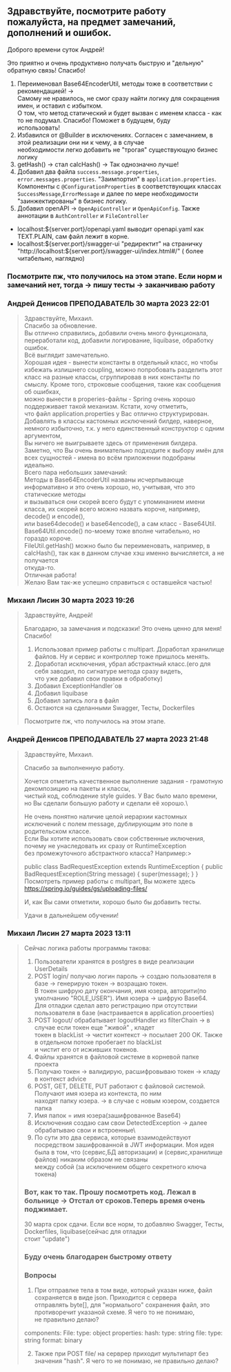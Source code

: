 ## Здравствуйте, посмотрите работу пожалуйста, на предмет замечаний, дополнений и ошибок.

Доброго времени суток Андрей!

Это приятно и очень продуктивно получать быструю и "дельную" обратную связь! Спасибо!
1. Переименовал Base64EncoderUtil, методы тоже в соответствии с рекомендацией! ->\
Самому не нравилось, не смог сразу найти логику для сокращения имен, и оставил с избытком.\
О том, что метод статический и будет вызван с именем класса - как то не подумал. Спасибо! Поможет в будущем, буду\
использовать! 
2. Избавился от @Builder в исключениях. Согласен с замечанием, в этой реализации они ни к чему, а в случае\
необходимости легко добавить не "трогая" существующую бизнес логику  
3. getHash() -> стал calcHash() -> Так однозначно лучше!
4. Добавил два файла `success.message.properties`, `error.messages.properties`. "Заимпортил" в `application.properties`.\
Компоненты с `@ConfigurationProperties`  в соответствующих классах `SuccessMessage`,`ErrorMessage` и далее по мере 
необходимости "заинжектированы" в бизнес логику. 
5. Добавил openAPI -> `OpenApiController` и `OpenApiConfig`. Также аннотации в `AuthController` и `FileController` 
- localhost:${server.port}/openapi.yaml выводит openapi.yaml как TEXT.PLAIN, сам файл лежит в корне. 
- localhost:${server.port}/swagger-ui "редиректит" на страничку "http://localhost:${server.port}/swagger-ui/index.html#/" ( более читабельно, наглядно)

### Посмотрите пж, что получилось на этом этапе. Если норм и замечаний нет, тогда -> пишу тесты -> заканчиваю работу

### Андрей Денисов ПРЕПОДАВАТЕЛЬ 30 марта 2023 22:01
>Здравствуйте, Михаил.\
>Спасибо за обновление.\
>Вы отлично справились, добавили очень много функционала, переработали код, добавили логирование, liquibase, обработку ошибок.\
>Всё выглядит замечательно.\
>Хорошая идея - вынести константы в отдельный класс, но чтобы избежать излишнего coupling, можно попробовать разделить этот\
>класс на разные классы, сгруппировав в них константы по смыслу. Кроме того, строковые сообщения, такие как сообщения об ошибках,\
>можно вынести в properies-файлы - Spring очень хорошо поддерживает такой механизм. Кстати, хочу отметить, \
>что файл application.properties у Вас отлично структурирован.\
>Добавлять в классы кастомных исключений билдер, наверное, немного избыточно, т.к. у него единственный конструктор с одним аргументом,\
>Вы ничего не выигрываете здесь от применения билдера.\
>Заметно, что Вы очень внимательно подходите к выбору имён для всех сущностей - имена во всём приложении подобраны идеально.\
>Всего пара небольших замечаний:\
>Методы в Base64EncoderUtil названы исчерпывающе информативно и это очень хорошо, но, учитывая, что это статические методы\
>и вызываться они скорей всего будут с упоминанием имени класса, их скорей всего можно назвать короче, например, decode() и encode(),\
>или base64decode() и base64encode(), а сам класс - Base64Util. Base64Util.encode() по-моему тоже вполне читабельно, но гораздо короче.\
>FileUtil.getHash() можно было бы переименовать, например, в calcHash(), так как в данном случае хэш именно вычисляется, а не получается \
>откуда-то.\
>Отличная работа!\
>Желаю Вам так-же успешно справиться с оставшейся частью!

### Михаил Лисин 30 марта 2023 19:26
>Здравствуйте, Андрей!
>
>Благодарю, за замечания и подсказки! Это очень ценно для меня! Спасибо!
>
>1. Использовал пример работы с multipart. Доработал хранилище файлов. Ну и сервис и контроллер тоже пришлось менять.
>2. Доработал исключения, убрал абстрактный класс.(его для себя заводил, по сигнатуре метода сразу видеть,\
>что уже добавил свои правки в обработку)
>3. Добавил ExceptionHandler`ов
>4. Добавил liquibase
>5. Добавил запись лога в файл
>6. Остаются на сделанными Swagger, Тесты, Dockerfiles
>
>Посмотрите пж, что получилось на этом этапе.

### Андрей Денисов ПРЕПОДАВАТЕЛЬ 27 марта 2023 21:48 

>Здравствуйте, Михаил.
>
>Спасибо за выполненную работу.
>
>Хочется отметить качественное выполнение задания - грамотную декомпозицию на пакеты и классы,\
>чистый код, соблюдение style guides. У Вас было мало времени, но Вы сделали большую работу и сделали её хорошо.\
>
>Не очень понятно наличие целой иерархии кастомных исключений с полем message, дублирующим это поле в родительском классе.\
>Если Вы хотите использовать свои собственные иключения, почему не унаследовать их сразу от RuntimeException\
> без промежуточного
>абстрактного класса? Например:>
>
>public class BadRequestException extends RuntimeException {
>public BadRequestException(String message) {
>super(message);
>}
>}
>Посмотреть пример работы с multipart, Вы можете здесь https://spring.io/guides/gs/uploading-files/
>
>И, как Вы сами отметили, хорошо было бы добавить тесты.
>
>Удачи в дальнейшем обучении!

###  Михаил Лисин 27 марта 2023 13:11  
>
>
>Сейчас логика работы программы такова:
>1. Пользователи хранятся в postgres в виде реализации UserDetails
>2. POST login/ получаю логин пароль -> создаю пользователя в базе -> генерирую токен -> возращаю токен.\
>В токен шифрую дату окончания, имя юзера, авторити(по умолчанию "ROLE_USER"). Имя юзера -> шифрую Base64.\
>Для отладки сделал авто регистрацию при отсутствии пользователя в базе (настраивается в application.prooerties)
>3. POST logout/ обрабатывает logoutHandler из filterChain -> в случае если токен еще "живой" , кладет\
>токен в blackList -> чистит контекст -> посылает 200 OK. Также в отдельном потоке пробегает по blackList\
>и чистит его от исживших токенов.
>4. Файлы хранятся в файловой системе в корневой папке проекта
>5. Получаю токен -> валидирую, расшифровываю токен -> кладу в контекст advice
>6. POST, GET, DELETE, PUT работают с файловой системой. Получают имя юзера из контекста, по ним\
>находят папку юзера. -> в случае c новым юзером, создается папка
>7. Имя папок = имя юзера(зашифрованное Base64)
>8. Исключения создаю сам свои DetectedException -> далее обрабатываю свои и  встроенные\
>9. По сути это два сервиса, которые взаимодействуют посредством зашифрованной в JWT информации.
> Моя идея была в том, что (сервис,БД авторизации) и (сервис,хранилище файлов) никаким образом не связаны\
> между собой (за исключением общего секретного ключа токена)
>
>### Вот, как то так. Прошу посмотреть код. Лежал в больнице -> Отстал от сроков.Теперь время очень поджимает. 
>30 марта срок сдачи. Если все норм, то добавляю Swagger, Тесты, Dockerfiles, liquibase(сейчас для отладки\
>стоит "update") 
>### Буду очень благодарен быстрому ответу
>### Вопросы
>1. При отправлке тела в том виде, который указан ниже, файл сохраняется в виде json. Приходится с сервера\
>   отправлять byte[], для "нормалього" сохранения файл, это противоречит указаной схеме. Я чего то не понимаю,\
>   не правильно делаю?
>
>components:
>    File:
>     type: object
>      properties:
>        hash:
>          type: string
>        file:
>          type: string
>          format: binary
> 
>2. Также при POST file/ на серврер приходит мультипарт без значения "hash". Я чего то не понимаю, не правильно делаю?
> 
 
  
